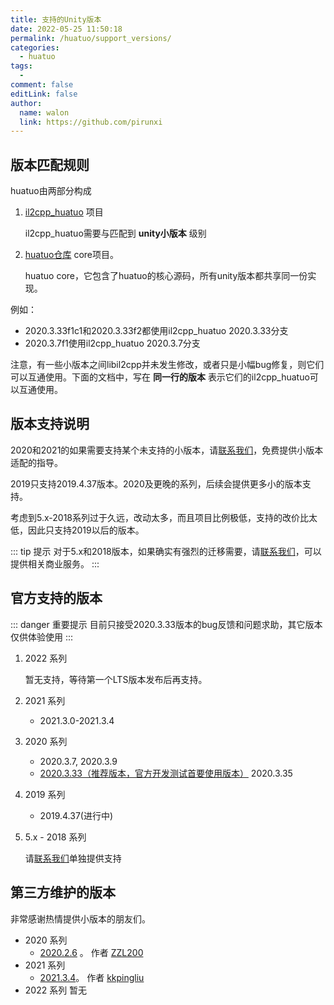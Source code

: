 ```yaml
---
title: 支持的Unity版本
date: 2022-05-25 11:50:18
permalink: /huatuo/support_versions/
categories:
  - huatuo
tags:
  - 
comment: false
editLink: false
author: 
  name: walon
  link: https://github.com/pirunxi
---
```

## 版本匹配规则

huatuo由两部分构成

1. [il2cpp_huatuo](https://github.com/pirunxi/il2cpp_huatuo) 项目

    il2cpp_huatuo需要与匹配到 **unity小版本** 级别

2. [huatuo仓库](https://github.com/focus-creative-games/huatuo) core项目。 

    huatuo core，它包含了huatuo的核心源码，所有unity版本都共享同一份实现。

例如：

- 2020.3.33f1c1和2020.3.33f2都使用il2cpp_huatuo 2020.3.33分支
- 2020.3.7f1使用il2cpp_huatuo 2020.3.7分支

注意，有一些小版本之间libil2cpp并未发生修改，或者只是小幅bug修复，则它们可以互通使用。下面的文档中，写在 **同一行的版本** 表示它们的il2cpp_huatuo可以互通使用。

## 版本支持说明

2020和2021的如果需要支持某个未支持的小版本，请[联系我们](/about/)，免费提供小版本适配的指导。

2019只支持2019.4.37版本。2020及更晚的系列，后续会提供更多小的版本支持。

考虑到5.x-2018系列过于久远，改动太多，而且项目比例极低，支持的改价比太低，因此只支持2019以后的版本。

::: tip 提示
对于5.x和2018版本，如果确实有强烈的迁移需要，请[联系我们](/about/)，可以提供相关商业服务。
:::

## 官方支持的版本

::: danger 重要提示
目前只接受2020.3.33版本的bug反馈和问题求助，其它版本仅供体验使用
:::

1. 2022 系列

    暂无支持，等待第一个LTS版本发布后再支持。

2. 2021 系列

    - 2021.3.0-2021.3.4

3. 2020 系列

    - 2020.3.7, 2020.3.9
    - <u>2020.3.33（推荐版本，官方开发测试首要使用版本）</u>  2020.3.35

4. 2019 系列

    - 2019.4.37(进行中)

5. 5.x - 2018 系列

    请[联系我们](/about)单独提供支持

## 第三方维护的版本

非常感谢热情提供小版本的朋友们。

- 2020 系列
  - [2020.2.6](https://github.com/ZZL200/il2cpp_huatuo) 。 作者 [ZZL200](https://github.com/ZZL200)
- 2021 系列
  - [2021.3.4](https://github.com/kkpingliu/il2cpp_huatuo_unity-2021.3.4f1)。 作者 [kkpingliu](https://github.com/kkpingliu)
- 2022 系列
    暂无
